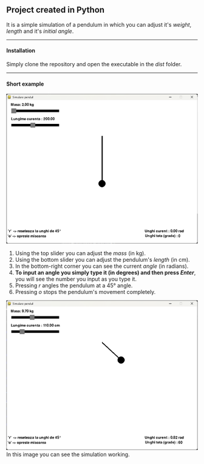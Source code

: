 ## Project created in Python

It is a simple simulation of a pendulum in which you can adjust it's *weight*, *length* and it's *initial angle*.

---
#### Installation
Simply clone the repository and open the executable in the *dist* folder.

---

#### Short example

![Pendulum1](Pendulum1.png)
1. Using the top slider you can adjust the *mass* (in kg).
2. Using the bottom slider you can adjust the pendulum's *length* (in cm).
3. In the bottom-right corner you can see the current *angle* (in radians).
4. **To input an angle you simply type it (in degrees) and then press *Enter***, you will see the number you input as you type it.
5. Pressing *r* angles the pendulum at a 45° angle.
6. Pressing *o* stops the pendulum's movement completely.

![Pendulum2](Pendulum2.png)
In this image you can see the simulation working.